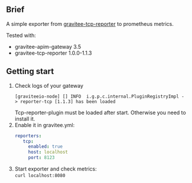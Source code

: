 ## Brief
A simple exporter from [gravitee-tcp-reporter](https://github.com/gravitee-io/gravitee-reporter-tcp) to prometheus metrics.

Tested with:
* gravitee-apim-gateway 3.5
* gravitee-tcp-reporter 1.0.0-1.1.3  

## Getting start
1. Check logs of your gateway  
   ```
   [graviteeio-node] [] INFO  i.g.p.c.internal.PluginRegistryImpl -   > reporter-tcp [1.1.3] has been loaded
   ```
   Tcp-reporter-plugin must be loaded after start. Otherwise you need to install it.
2. Enable it in gravitee.yml:
   ```yml
   reporters:
      tcp:
        enabled: true
        host: localhost
        port: 8123
   ```
3. Start exporter and check metrics:  
   `curl localhost:8080`
